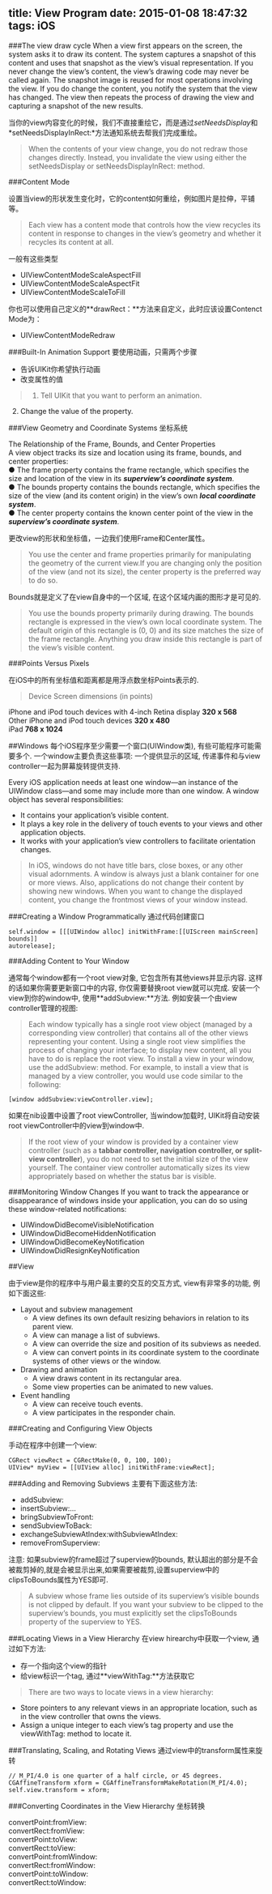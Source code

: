 title: View Program
date: 2015-01-08 18:47:32
tags: iOS
---

###The view draw cycle
When a view first appears on
the screen, the system asks it to draw its content. The system captures a snapshot of this content and uses
that snapshot as the view’s visual representation. If you never change the view’s content, the view’s drawing
code may never be called again. The snapshot image is reused for most operations involving the view. If you
do change the content, you notify the system that the view has changed. The view then repeats the process
of drawing the view and capturing a snapshot of the new results.

当你的view内容变化的时候，我们不直接重绘它，而是通过*setNeedsDisplay*和*setNeedsDisplayInRect:*方法通知系统去帮我们完成重绘。
>When the contents of your view change, you do not redraw those changes directly. Instead, you invalidate the
view using either the setNeedsDisplay or setNeedsDisplayInRect: method.  

###Content Mode

设置当view的形状发生变化时，它的content如何重绘，例如图片是拉伸，平铺等。
>Each view has a content mode that controls how the view recycles its content in response to changes in the
view’s geometry and whether it recycles its content at all.  

一般有这些类型  

* UIViewContentModeScaleAspectFill
* UIViewContentModeScaleAspectFit
* UIViewContentModeScaleToFill

你也可以使用自己定义的**drawRect：**方法来自定义，此时应该设置Contenct Mode为：  

* UIViewContentModeRedraw  

###Built-In Animation Support
要使用动画，只需两个步骤  

* 告诉UIKit你希望执行动画
* 改变属性的值
>1. Tell UIKit that you want to perform an animation.
2. Change the value of the property.  

<!--more-->
###View Geometry and Coordinate Systems
坐标系统

The Relationship of the Frame, Bounds, and Center Properties  
A view object tracks its size and location using its frame, bounds, and center properties:  
● The frame property contains the frame rectangle, which specifies the size and location of the view in its ***superview’s coordinate system***.  
● The bounds property contains the bounds rectangle, which specifies the size of the view (and its content origin) in the view’s own ***local coordinate system***.  
● The center property contains the known center point of the view in the ***superview’s coordinate system***.  

更改view的形状和坐标值，一边我们使用Frame和Center属性。
>You use the center and frame properties primarily for manipulating the geometry of the current view.If you are changing only the position of the view (and not its size), the center property is the preferred way to do so.

Bounds就是定义了在view自身中的一个区域, 在这个区域内画的图形才是可见的.
>You use the bounds property primarily during drawing. The bounds rectangle is expressed in the view’s own local coordinate system. The default origin of this rectangle is (0, 0) and its size matches the size of the frame rectangle. Anything you draw inside this rectangle is part of the view’s visible content.

###Points Versus Pixels

在iOS中的所有坐标值和距离都是用浮点数坐标Points表示的.

>Device Screen dimensions (in points) 
> 
iPhone and iPod touch devices with 4-inch Retina display **320 x 568**  
Other iPhone and iPod touch devices **320 x 480**  
iPad **768 x 1024**  

##Windows
每个iOS程序至少需要一个窗口(UIWindow类), 有些可能程序可能需要多个. 一个window主要负责这些事项:
一个提供显示的区域, 传递事件和与view controller一起为屏幕旋转提供支持.

Every iOS application needs at least one window—an instance of the UIWindow class—and some may include more than one window. A window object has several responsibilities:  
  
*  It contains your application’s visible content.    
*  It plays a key role in the delivery of touch events to your views and other application objects.  
*  It works with your application’s view controllers to facilitate orientation changes.  

>In iOS, windows do not have title bars, close boxes, or any other visual adornments. A window is always just
a blank container for one or more views. Also, applications do not change their content by showing new
windows. When you want to change the displayed content, you change the frontmost views of your window
instead.

###Creating a Window Programmatically
通过代码创建窗口

```
self.window = [[[UIWindow alloc] initWithFrame:[[UIScreen mainScreen] bounds]]
autorelease];
```
###Adding Content to Your Window

通常每个window都有一个root view对象, 它包含所有其他views并显示内容. 这样的话如果你需要更新窗口中的内容, 你仅需要替换root view就可以完成. 安装一个view到你的window中, 使用**addSubview:**方法. 例如安装一个由view controller管理的视图:

>Each window typically has a single root view object (managed by a corresponding view controller) that contains
all of the other views representing your content. Using a single root view simplifies the process of changing
your interface; to display new content, all you have to do is replace the root view. To install a view in your
window, use the addSubview: method. For example, to install a view that is managed by a view controller,
you would use code similar to the following: 
 
```
[window addSubview:viewController.view];
```

如果在nib设置中设置了root viewController, 当window加载时, UIKit将自动安装root viewController中的view到window中.

>If the root view of your window is provided by a container view controller (such as a **tabbar controller, navigation controller, or split-view controller**), you do not need to set the initial size of the view yourself. The container view controller automatically sizes its view appropriately based on whether the status bar is visible.

###Monitoring Window Changes
If you want to track the appearance or disappearance of windows inside your application, you can do so using these window-related notifications:  

* UIWindowDidBecomeVisibleNotification
* UIWindowDidBecomeHiddenNotification  
* UIWindowDidBecomeKeyNotification  
* UIWindowDidResignKeyNotification  

##View

由于view是你的程序中与用户最主要的交互的交互方式, view有非常多的功能, 例如下面这些:
   
* Layout and subview management
	* A view defines its own default resizing behaviors in relation to its parent view.
	* A view can manage a list of subviews.
	* A view can override the size and position of its subviews as needed.
	* A view can convert points in its coordinate system to the coordinate systems of other views or the
window.
* Drawing and animation
	* A view draws content in its rectangular area.
	* Some view properties can be animated to new values.
* Event handling
	* A view can receive touch events.
	* A view participates in the responder chain.

###Creating and Configuring View Objects

手动在程序中创建一个view:  
  
```
CGRect viewRect = CGRectMake(0, 0, 100, 100);       
UIView* myView = [[UIView alloc] initWithFrame:viewRect];
```  

###Adding and Removing Subviews
主要有下面这些方法:

* addSubview:
* insertSubview:...
* bringSubviewToFront:
* sendSubviewToBack:
* exchangeSubviewAtIndex:withSubviewAtIndex:
* removeFromSuperview:

注意: 如果subview的frame超过了superview的bounds, 默认超出的部分是不会被裁剪掉的,就是会被显示出来,如果需要被裁剪,设置superview中的clipsToBounds属性为YES即可.
>A subview whose frame lies outside of its superview’s visible bounds is not clipped by default. If you want your subview to be clipped to the superview’s bounds, you must explicitly set the clipsToBounds property of the superview to YES.

###Locating Views in a View Hierarchy
在view hirearchy中获取一个view, 通过如下方法:

* 存一个指向这个view的指针
* 给view标识一个tag, 通过**viewWithTag:**方法获取它

>There are two ways to locate views in a view hierarchy:
>  
* Store pointers to any relevant views in an appropriate location, such as in the view controller that owns the views.  
* Assign a unique integer to each view’s tag property and use the viewWithTag: method to locate it.

###Translating, Scaling, and Rotating Views
通过view中的transform属性来旋转
```
// M_PI/4.0 is one quarter of a half circle, or 45 degrees.  
CGAffineTransform xform = CGAffineTransformMakeRotation(M_PI/4.0);  
self.view.transform = xform;  
```

###Converting Coordinates in the View Hierarchy
坐标转换

convertPoint:fromView:  
convertRect:fromView:  
convertPoint:toView:  
convertRect:toView:  
convertPoint:fromWindow:  
convertRect:fromWindow:  
convertPoint:toWindow:  
convertRect:toWindow:  
